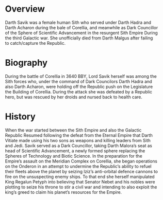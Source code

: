 # Overview

Darth Savik was a female human Sith who served under Darth Hadra and Darth Acharon during the bale of Corellia, and meanwhile as Dark Councillor of the Sphere of Scientific Advancement in the resurgent Sith Empire During the third Galactic war.
She unofficially died from Darth Malgus after failing to  catch/capture the Republic.

# Biography

During the battle of Corellia in 3640 BBY, Lord Savik herself was among the Sith forces who, under the command of Dark Councilors Darth Hadra and also Darth Acharon, were holding off the Republic push on the Legislature the Building of Corellia.
During the attack she was defeated by a Republic hero, but was rescued by her droids and nursed back to health care.

# History

When the war started between the Sith Empire and also the Galactic Republic
Resumed following the defeat from the Eternal Empire that Darth Vitiate made using his two sons as weapons and killing leaders from Sith and Jedi.
Savik served as a Dark Councillor, taking Darth Malora’s seat as head of Scientific Advancement, a newly formed sphere replacing the Spheres of Technology and Biotic Science.
In the preparation for the Empire’s assault on the Meridian Complex on Corellia, she began operations on the Onderon in an attempt to undermine the Republic’s ability to refuel their fleets above the planet by seizing Iziz’s anti-orbital defence cannons to fire on the unsuspecting enemy ships.
To that end she herself manipulated King Regalun Petyph into believing that Senator Nebet and his nobles were plotting to seize his throne to stir a civil war and intending to also exploit the king’s greed to claim his planet’s resources for the Empire.
